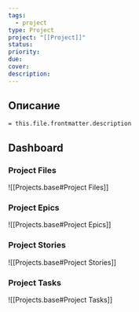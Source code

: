 ```yaml
---
tags:
  - project
type: Project
project: "[[Project]]"
status:
priority:
due:
cover:
description:
---
```

## Описание

`= this.file.frontmatter.description`

## Dashboard

### Project Files

![[Projects.base#Project Files]]

### Project Epics

![[Projects.base#Project Epics]]

### Project Stories

![[Projects.base#Project Stories]]

### Project Tasks

![[Projects.base#Project Tasks]]
